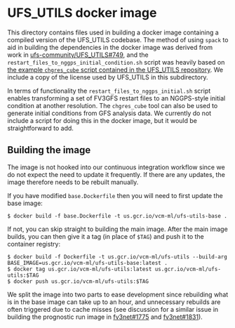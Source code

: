 # UFS_UTILS docker image

This directory contains files used in building a docker image containing a
compiled version of the UFS_UTILS codebase.  The method of using `spack` to aid
in building the dependencies in the docker image was derived from work in
[ufs-community/UFS_UTILS#749](https://github.com/ufs-community/UFS_UTILS/pull/749),
and the `restart_files_to_nggps_initial_condition.sh` script was heavily based
on [the example `chgres_cube` script contained in the UFS_UTILS
repository](https://github.com/ufs-community/UFS_UTILS/blob/develop/ush/chgres_cube.sh).
We include a copy of the license used by UFS_UTILS in this subdirectory.

In terms of functionality the `restart_files_to_nggps_initial.sh` script enables
transforming a set of FV3GFS restart files to an NGGPS-style initial condition
at another resolution.  The `chgres_cube` tool can also be used to generate
initial conditions from GFS analysis data.  We currently do not include a script
for doing this in the docker image, but it would be straightforward to add.

## Building the image

The image is not hooked into our continuous integration workflow since we do not
expect the need to update it frequently.  If there are any updates, the image
therefore needs to be rebuilt manually.

If you have modified `base.Dockerfile` then you will need to first update the
base image:
```
$ docker build -f base.Dockerfile -t us.gcr.io/vcm-ml/ufs-utils-base .
```

If not, you can skip straight to building the main image.  After the main image
builds, you can then give it a tag (in place of `$TAG`) and push it to the
container registry:
```
$ docker build -f Dockerfile -t us.gcr.io/vcm-ml/ufs-utils --build-arg BASE_IMAGE=us.gcr.io/vcm-ml/ufs-utils-base:latest .
$ docker tag us.gcr.io/vcm-ml/ufs-utils:latest us.gcr.io/vcm-ml/ufs-utils:$TAG
$ docker push us.gcr.io/vcm-ml/ufs-utils:$TAG
```

We split the image into two parts to ease development since rebuilding what is
in the base image can take up to an hour, and unnecessary rebuilds are often
triggered due to cache misses (see discussion for a similar issue in building
the prognostic run image in
[fv3net#1775](https://github.com/ai2cm/fv3net/issues/1775) and
[fv3net#1831](https://github.com/ai2cm/fv3net/pull/1831)).
